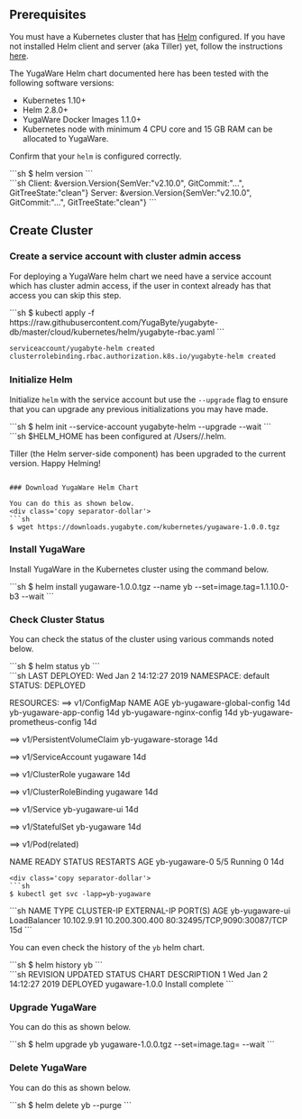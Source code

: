 ## Prerequisites

You must have a Kubernetes cluster that has [Helm](https://helm.sh/) configured. If you have not installed Helm client and server (aka Tiller) yet, follow the instructions [here](https://docs.helm.sh/using_helm/#installing-helm).

The YugaWare Helm chart documented here has been tested with the following software versions:

- Kubernetes 1.10+
- Helm 2.8.0+
- YugaWare Docker Images 1.1.0+
- Kubernetes node with minimum 4 CPU core and 15 GB RAM can be allocated to YugaWare.

Confirm that your `helm` is configured correctly.
<div class='copy separator-dollar'>
```sh
$ helm version
```
</div>
```sh
Client: &version.Version{SemVer:"v2.10.0", GitCommit:"...", GitTreeState:"clean"}
Server: &version.Version{SemVer:"v2.10.0", GitCommit:"...", GitTreeState:"clean"}
```

## Create Cluster

### Create a service account with cluster admin access
For deploying a YugaWare helm chart we need have a service account which has cluster admin access, if the user in context already has that access you can skip this step.
<div class='copy separator-dollar'>
```sh
$ kubectl apply -f https://raw.githubusercontent.com/YugaByte/yugabyte-db/master/cloud/kubernetes/helm/yugabyte-rbac.yaml
```
</div>

```sh
serviceaccount/yugabyte-helm created
clusterrolebinding.rbac.authorization.k8s.io/yugabyte-helm created
```

### Initialize Helm

Initialize `helm` with the service account but use the `--upgrade` flag to ensure that you can upgrade any previous initializations you may have made.
<div class='copy separator-dollar'>
```sh
$ helm init --service-account yugabyte-helm --upgrade --wait
```
</div>
```sh
$HELM_HOME has been configured at /Users/<user>/.helm.

Tiller (the Helm server-side component) has been upgraded to the current version.
Happy Helming!
```

### Download YugaWare Helm Chart

You can do this as shown below.
<div class='copy separator-dollar'>
```sh
$ wget https://downloads.yugabyte.com/kubernetes/yugaware-1.0.0.tgz
```
</div>

### Install YugaWare

Install YugaWare in the Kubernetes cluster using the command below.
<div class='copy separator-dollar'>
```sh
$ helm install yugaware-1.0.0.tgz --name yb --set=image.tag=1.1.10.0-b3 --wait
```
</div>


### Check Cluster Status

You can check the status of the cluster using various commands noted below.
<div class='copy separator-dollar'>
```sh
$ helm status yb
```
</div>
```sh
LAST DEPLOYED: Wed Jan  2 14:12:27 2019
NAMESPACE: default
STATUS: DEPLOYED

RESOURCES:
==> v1/ConfigMap
NAME                           AGE
yb-yugaware-global-config      14d
yb-yugaware-app-config         14d
yb-yugaware-nginx-config       14d
yb-yugaware-prometheus-config  14d

==> v1/PersistentVolumeClaim
yb-yugaware-storage  14d

==> v1/ServiceAccount
yugaware  14d

==> v1/ClusterRole
yugaware  14d

==> v1/ClusterRoleBinding
yugaware  14d

==> v1/Service
yb-yugaware-ui  14d

==> v1/StatefulSet
yb-yugaware  14d

==> v1/Pod(related)

NAME           READY  STATUS   RESTARTS  AGE
yb-yugaware-0  5/5    Running  0         14d
```
<div class='copy separator-dollar'>
```sh
$ kubectl get svc -lapp=yb-yugaware
```
</div>
```sh
NAME             TYPE           CLUSTER-IP    EXTERNAL-IP      PORT(S)                       AGE
yb-yugaware-ui   LoadBalancer   10.102.9.91   10.200.300.400   80:32495/TCP,9090:30087/TCP   15d
```

You can even check the history of the `yb` helm chart.
<div class='copy separator-dollar'>
```sh
$ helm history yb
```
</div>
```sh
REVISION	UPDATED                 	STATUS  	CHART         	DESCRIPTION
1       	Wed Jan  2 14:12:27 2019	DEPLOYED	yugaware-1.0.0	Install complete
```

### Upgrade YugaWare

You can do this as shown below.
<div class='copy separator-dollar'>
```sh
$ helm upgrade yb yugaware-1.0.0.tgz --set=image.tag=<new-tag> --wait
```
</div>

### Delete YugaWare

You can do this as shown below.
<div class='copy separator-dollar'>
```sh
$ helm delete yb --purge
```
</div>
